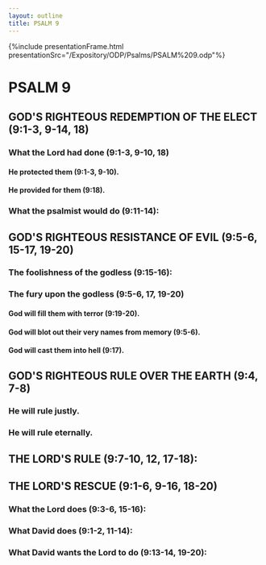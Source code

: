 ```yaml
---
layout: outline
title: PSALM 9
---
```

{%include presentationFrame.html presentationSrc="/Expository/ODP/Psalms/PSALM%209.odp"%}

# PSALM 9 
## GOD\'S RIGHTEOUS REDEMPTION OF THE ELECT (9:1-3, 9-14, 18) 
###  What the Lord had done (9:1-3, 9-10, 18) 
####  He protected them (9:1-3, 9-10). 
####  He provided for them (9:18). 
###  What the psalmist would do (9:11-14): 
## GOD\'S RIGHTEOUS RESISTANCE OF EVIL (9:5-6, 15-17, 19-20) 
###  The foolishness of the godless (9:15-16): 
###  The fury upon the godless (9:5-6, 17, 19-20) 
####  God will fill them with terror (9:19-20). 
####  God will blot out their very names from memory (9:5-6). 
####  God will cast them into hell (9:17). 
## GOD\'S RIGHTEOUS RULE OVER THE EARTH (9:4, 7-8) 
###  He will rule justly. 
###  He will rule eternally. 
## THE LORD\'S RULE (9:7-10, 12, 17-18): 
## THE LORD\'S RESCUE (9:1-6, 9-16, 18-20) 
###  What the Lord does (9:3-6, 15-16): 
###  What David does (9:1-2, 11-14): 
###  What David wants the Lord to do (9:13-14, 19-20): 
